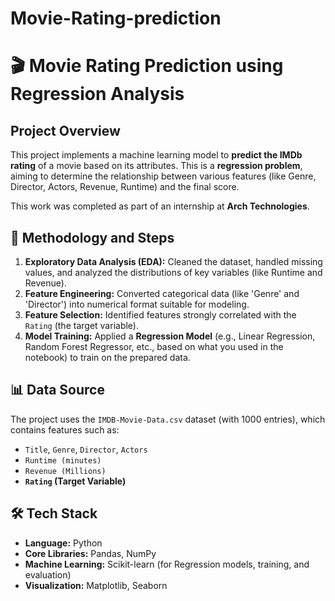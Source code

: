 # Movie-Rating-prediction
# 🎬 Movie Rating Prediction using Regression Analysis

## Project Overview

This project implements a machine learning model to **predict the IMDb rating** of a movie based on its attributes. This is a **regression problem**, aiming to determine the relationship between various features (like Genre, Director, Actors, Revenue, Runtime) and the final score.

This work was completed as part of an internship at **Arch Technologies**.

## 🎯 Methodology and Steps

1.  **Exploratory Data Analysis (EDA):** Cleaned the dataset, handled missing values, and analyzed the distributions of key variables (like Runtime and Revenue).
2.  **Feature Engineering:** Converted categorical data (like 'Genre' and 'Director') into numerical format suitable for modeling.
3.  **Feature Selection:** Identified features strongly correlated with the `Rating` (the target variable).
4.  **Model Training:** Applied a **Regression Model** (e.g., Linear Regression, Random Forest Regressor, etc., based on what you used in the notebook) to train on the prepared data.

## 📊 Data Source

The project uses the `IMDB-Movie-Data.csv` dataset (with 1000 entries), which contains features such as:
* `Title`, `Genre`, `Director`, `Actors`
* `Runtime (minutes)`
* `Revenue (Millions)`
* **`Rating` (Target Variable)**


## 🛠️ Tech Stack

* **Language:** Python
* **Core Libraries:** Pandas, NumPy
* **Machine Learning:** Scikit-learn (for Regression models, training, and evaluation)
* **Visualization:** Matplotlib, Seaborn
